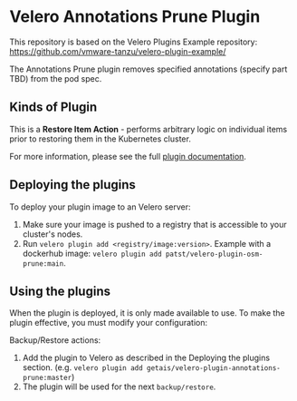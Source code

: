 # Velero Annotations Prune Plugin

This repository is based on the Velero Plugins Example repository: https://github.com/vmware-tanzu/velero-plugin-example/

The Annotations Prune plugin removes specified annotations (specify part TBD) from the pod spec.

## Kinds of Plugin

This is a **Restore Item Action** - performs arbitrary logic on individual items prior to restoring them in the Kubernetes cluster.

For more information, please see the full [plugin documentation](https://velero.io/docs/main/overview-plugins/).

## Deploying the plugins

To deploy your plugin image to an Velero server:

1. Make sure your image is pushed to a registry that is accessible to your cluster's nodes.
2. Run `velero plugin add <registry/image:version>`. Example with a dockerhub image: `velero plugin add patst/velero-plugin-osm-prune:main`.

## Using the plugins

When the plugin is deployed, it is only made available to use. To make the plugin effective, you must modify your configuration:

Backup/Restore actions:

1. Add the plugin to Velero as described in the Deploying the plugins section. (e.g. `velero plugin add getais/velero-plugin-annotations-prune:master`)
2. The plugin will be used for the next `backup/restore`.
